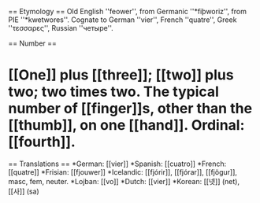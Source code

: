 == Etymology ==
Old English ''feower'', from Germanic ''*fiþworiz'', from PIE ''*kwetwores''. Cognate to German ''vier'', French ''quatre'', Greek ''τεσσαρες'', Russian ''четыре''.

== Number ==
# [[One]] plus [[three]]; [[two]] plus two; two times two. The typical number of [[finger]]s, other than the [[thumb]], on one [[hand]]. Ordinal: [[fourth]].

== Translations ==
*German: [[vier]]
*Spanish: [[cuatro]]
*French: [[quatre]]
*Frisian: [[fjouwer]]
*Icelandic: [[fjórir]], [[fjórar]], [[fjögur]], masc, fem, neuter.
*Lojban: [[vo]]
*Dutch: [[vier]]
*Korean: [[넷]] (net), [[사]] (sa)